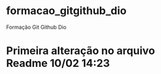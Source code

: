# formacao_gitgithub_dio
Formação  Git Github Dio

# Primeira alteração no arquivo Readme 10/02 14:23
